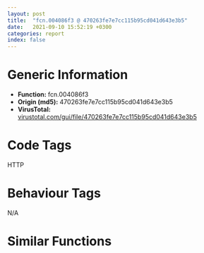 ```yaml
---
layout: post
title:  "fcn.004086f3 @ 470263fe7e7cc115b95cd041d643e3b5"
date:   2021-09-10 15:52:19 +0300
categories: report
index: false
---
```


# Generic Information
- **Function:** fcn.004086f3
- **Origin (md5):** 470263fe7e7cc115b95cd041d643e3b5
- **VirusTotal:** [virustotal.com/gui/file/470263fe7e7cc115b95cd041d643e3b5][virustotal_ref]

# Code Tags
<span class="tag" id="HTTP">HTTP</span>


# Behaviour Tags
<span class="bhv-tag" id="na">N/A</span>

# Similar Functions
<script type="text/javascript" src="https://www.gstatic.com/charts/loader.js"></script>
<script type="text/javascript">

    google.charts.load('current', {'packages':['corechart']});
    google.charts.setOnLoadCallback(drawChart);

    function drawChart() {
    var data = new google.visualization.DataTable();
        data.addColumn('number', 'X');
        data.addColumn('number', 'Y');
        data.addColumn({type: 'string', role: 'tooltip', 'p': {'html': true}});
        data.addColumn({'type': 'string', 'role': 'style'});
        
        data.addRows([
    [0, 0, '<b><a href="/report/fcn.004086f3@470263fe7e7cc115b95cd041d643e3b5">fcn.004086f3</a><br>@470263fe7e7cc115b95cd041d643e3b5</b><br>push ebp<br>mov ebp, esp<br>sub esp, 0x8c<br>push ebx<br>push esi<br>push edi<br>push 0x4d<br>pop eax<br>push 0x6f<br>mov word[ebp-0x8c], ax<br>mov esi, ecx<br>pop eax<br>push 0x7a<br>mov word[ebp-0x8a], ax<br>pop eax<br>push 0x69<br>pop edx<br>push 0x6c<br>mov word[ebp-0x88], ax<br>pop eax<br>push 0x61<br>mov word[ebp-0x84], ax<br>mov word[ebp-0x82], ax<br>pop eax<br>push 0x2f<br>mov word[ebp-0x80], ax<br>pop eax<br>push 0x35<br>mov word[ebp-0x7e], ax<br>pop eax<br>push 0x2e<br>pop ebx<br>push 0x30<br>mov word[ebp-0x7c], ax<br>pop eax<br>push 0x20<br>pop ecx<br>push 0x28<br>mov word[ebp-0x78], ax<br>pop eax<br>push 0x57<br>pop edi<br>push 0x6e<br>mov word[ebp-0x74], ax<br>pop eax<br>push 0x64<br>mov word[ebp-0x6e], ax<br>pop eax<br>push 0x6f<br>mov word[ebp-0x6c], ax<br>pop eax<br>push 0x77<br>mov word[ebp-0x6a], ax<br>pop eax<br>push 0x73<br>mov word[ebp-0x68], ax<br>pop eax<br>push 0x4e<br>mov word[ebp-0x66], ax<br>pop eax<br>push 0x54<br>mov word[ebp-0x86], dx<br>mov word[ebp-0x70], dx<br>pop edx<br>push 0x36<br>mov word[ebp-0x76], cx<br>mov word[ebp-0x64], cx<br>mov word[ebp-0x5e], cx<br>pop ecx<br>push 0x31<br>mov word[ebp-0x62], ax<br>pop eax<br>push 0x3b<br>mov word[ebp-0x7a], bx<br>mov word[ebp-0x5a], bx<br>pop ebx<br>push 0x20<br>mov word[ebp-0x58], ax<br>pop eax<br>mov word[ebp-0x72], di<br>mov word[ebp-0x60], dx<br>mov word[ebp-0x5c], cx<br>mov word[ebp-0x56], bx<br>mov word[ebp-0x54], ax<br>push 0x4f<br>pop eax<br>push 0x34<br>mov word[ebp-0x50], ax<br>pop eax<br>push 0x20<br>mov word[ebp-0x4a], ax<br>pop eax<br>push 0x72<br>mov word[ebp-0x46], ax<br>mov word[ebp-0x4c], cx<br>pop ecx<br>push 0x69<br>pop eax<br>push 0x64<br>mov word[ebp-0x40], ax<br>pop eax<br>push 0x65<br>mov word[ebp-0x3e], ax<br>mov word[ebp-0x44], dx<br>pop edx<br>push 0x6e<br>pop eax<br>push 0x74<br>mov word[ebp-0x3a], ax<br>pop eax<br>push 0x2f<br>mov word[ebp-0x38], ax<br>pop eax<br>push 0x37<br>mov word[ebp-0x36], ax<br>pop eax<br>push 0x2e<br>mov word[ebp-0x34], ax<br>pop eax<br>push 0x30<br>mov word[ebp-0x52], di<br>mov word[ebp-0x4e], di<br>pop edi<br>push 0x20<br>mov word[ebp-0x32], ax<br>mov word[ebp-0x48], bx<br>mov word[ebp-0x2e], bx<br>pop ebx<br>push 0x76<br>pop eax<br>push 0x3a<br>mov word[ebp-0x28], ax<br>pop eax<br>push 0x31<br>mov word[ebp-0x26], ax<br>pop eax<br>push 0x2e<br>mov word[ebp-0x24], ax<br>mov word[ebp-0x22], ax<br>pop eax<br>push 0x29<br>mov word[ebp-0x20], ax<br>pop eax<br>push 0x6c<br>mov word[ebp-0x1c], ax<br>pop eax<br>push 0x69<br>mov word[ebp-0x18], ax<br>pop eax<br>push 0x6b<br>mov word[ebp-0x42], cx<br>mov word[ebp-0x2a], cx<br>pop ecx<br>push 0x47<br>mov word[ebp-0x16], ax<br>pop eax<br>mov word[ebp-0x3c], dx<br>mov word[ebp-0x30], di<br>mov word[ebp-0x2c], bx<br>mov word[ebp-0x1e], di<br>mov word[ebp-0x1a], bx<br>mov word[ebp-0x14], cx<br>mov word[ebp-0x12], dx<br>mov word[ebp-0x10], bx<br>mov word[ebp-0xe], ax<br>mov edi, dword[sym.imp.WININET.dll_InternetOpenW]<br>xor ebx, ebx<br>push 0x63<br>pop eax<br>push 0x6f<br>mov word[ebp-0xa], ax<br>pop eax<br>push ebx<br>push ebx<br>mov word[ebp-6], ax<br>xor eax, eax<br>push ebx<br>mov word[ebp-4], ax<br>lea eax, [ebp-0x8c]<br>push ebx<br>push eax<br>mov word[ebp-0xc], dx<br>mov word[ebp-8], cx<br>call edi<br>mov dword[esi+4], eax<br>test eax, eax<br>jne 0x4088ed<br>push 0x10000000<br>push ebx<br>push ebx<br>push 1<br>lea eax, [ebp-0x8c]<br>push eax<br>call edi<br>mov dword[esi+4], eax<br>pop edi<br>pop esi<br>pop ebx<br>mov esp, ebp<br>pop ebp<br>ret <br><eoc> ', 'point { fill-color: #e0440e; }'],

        ]);

    var options = {
        title: 'Similarity Plot',
        legend: 'none',
        colors: ['#dedbd9', '#e6693e', '#ec8f6e', '#f3b49f', '#f6c7b6'],
        tooltip: {isHtml: true, trigger: 'both'},
        explorer: {
        actions: ["dragToZoom", "rightClickToReset"],
        },
        chartArea: {
        width: '80%',
        height: '80%'
        },
        width: '100%',
        height: '100%'
    };

    var chart = new google.visualization.ScatterChart(document.getElementById('chart_div'));

    chart.draw(data, options);
    }
    
</script>


<div id="chart_div" style="width: 100%px; height: 100%;"></div>

# Disassembled Code
{% highlight nasm %}

push ebp
mov ebp, esp
sub esp, 0x8c
push ebx
push esi
push edi
push 0x4d
pop eax
push 0x6f
mov word[ebp-0x8c], ax
mov esi, ecx
pop eax
push 0x7a
mov word[ebp-0x8a], ax
pop eax
push 0x69
pop edx
push 0x6c
mov word[ebp-0x88], ax
pop eax
push 0x61
mov word[ebp-0x84], ax
mov word[ebp-0x82], ax
pop eax
push 0x2f
mov word[ebp-0x80], ax
pop eax
push 0x35
mov word[ebp-0x7e], ax
pop eax
push 0x2e
pop ebx
push 0x30
mov word[ebp-0x7c], ax
pop eax
push 0x20
pop ecx
push 0x28
mov word[ebp-0x78], ax
pop eax
push 0x57
pop edi
push 0x6e
mov word[ebp-0x74], ax
pop eax
push 0x64
mov word[ebp-0x6e], ax
pop eax
push 0x6f
mov word[ebp-0x6c], ax
pop eax
push 0x77
mov word[ebp-0x6a], ax
pop eax
push 0x73
mov word[ebp-0x68], ax
pop eax
push 0x4e
mov word[ebp-0x66], ax
pop eax
push 0x54
mov word[ebp-0x86], dx
mov word[ebp-0x70], dx
pop edx
push 0x36
mov word[ebp-0x76], cx
mov word[ebp-0x64], cx
mov word[ebp-0x5e], cx
pop ecx
push 0x31
mov word[ebp-0x62], ax
pop eax
push 0x3b
mov word[ebp-0x7a], bx
mov word[ebp-0x5a], bx
pop ebx
push 0x20
mov word[ebp-0x58], ax
pop eax
mov word[ebp-0x72], di
mov word[ebp-0x60], dx
mov word[ebp-0x5c], cx
mov word[ebp-0x56], bx
mov word[ebp-0x54], ax
push 0x4f
pop eax
push 0x34
mov word[ebp-0x50], ax
pop eax
push 0x20
mov word[ebp-0x4a], ax
pop eax
push 0x72
mov word[ebp-0x46], ax
mov word[ebp-0x4c], cx
pop ecx
push 0x69
pop eax
push 0x64
mov word[ebp-0x40], ax
pop eax
push 0x65
mov word[ebp-0x3e], ax
mov word[ebp-0x44], dx
pop edx
push 0x6e
pop eax
push 0x74
mov word[ebp-0x3a], ax
pop eax
push 0x2f
mov word[ebp-0x38], ax
pop eax
push 0x37
mov word[ebp-0x36], ax
pop eax
push 0x2e
mov word[ebp-0x34], ax
pop eax
push 0x30
mov word[ebp-0x52], di
mov word[ebp-0x4e], di
pop edi
push 0x20
mov word[ebp-0x32], ax
mov word[ebp-0x48], bx
mov word[ebp-0x2e], bx
pop ebx
push 0x76
pop eax
push 0x3a
mov word[ebp-0x28], ax
pop eax
push 0x31
mov word[ebp-0x26], ax
pop eax
push 0x2e
mov word[ebp-0x24], ax
mov word[ebp-0x22], ax
pop eax
push 0x29
mov word[ebp-0x20], ax
pop eax
push 0x6c
mov word[ebp-0x1c], ax
pop eax
push 0x69
mov word[ebp-0x18], ax
pop eax
push 0x6b
mov word[ebp-0x42], cx
mov word[ebp-0x2a], cx
pop ecx
push 0x47
mov word[ebp-0x16], ax
pop eax
mov word[ebp-0x3c], dx
mov word[ebp-0x30], di
mov word[ebp-0x2c], bx
mov word[ebp-0x1e], di
mov word[ebp-0x1a], bx
mov word[ebp-0x14], cx
mov word[ebp-0x12], dx
mov word[ebp-0x10], bx
mov word[ebp-0xe], ax
mov edi, dword[sym.imp.WININET.dll_InternetOpenW]
xor ebx, ebx
push 0x63
pop eax
push 0x6f
mov word[ebp-0xa], ax
pop eax
push ebx
push ebx
mov word[ebp-6], ax
xor eax, eax
push ebx
mov word[ebp-4], ax
lea eax, [ebp-0x8c]
push ebx
push eax
mov word[ebp-0xc], dx
mov word[ebp-8], cx
call edi
mov dword[esi+4], eax
test eax, eax
jne 0x4088ed
push 0x10000000
push ebx
push ebx
push 1
lea eax, [ebp-0x8c]
push eax
call edi
mov dword[esi+4], eax
pop edi
pop esi
pop ebx
mov esp, ebp
pop ebp
ret

{% endhighlight %}

[virustotal_ref]: https://www.virustotal.com/gui/file/470263fe7e7cc115b95cd041d643e3b5